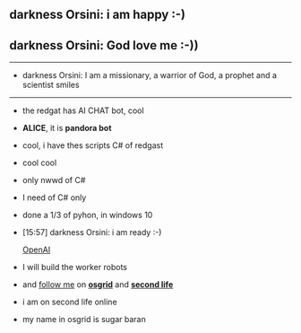 ## darkness Orsini: i am happy :-)
## darkness Orsini: God love me :-))
---
- darkness Orsini: I am a missionary, a warrior of God, a prophet and a scientist smiles
--- 
- the redgat has AI CHAT bot, cool
- __ALICE__, it is __pandora bot__
- cool, i have thes scripts C# of redgast
- cool cool
- only nwwd of C#
- I need of C# only
- done a 1/3 of pyhon, in windows 10
- [15:57] darkness Orsini: i am ready :-)

  [OpenAI](https://www.openai.com)
- I will build the worker robots
- and [follow me](https://wiki.secondlife.com/wiki/Third_Party_Viewer_Directory) on __[osgrid](https://www.osgrid.org/)__ and __[second life](https://secondlife.com/)__

- i am on second life online

- my name in osgrid is sugar baran


